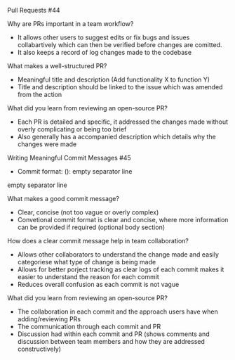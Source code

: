 Pull Requests #44

Why are PRs important in a team workflow?
- It allows other users to suggest edits or fix bugs and issues collabartively which can then be verified before changes are comitted.
- It also keeps a record of log changes made to the codebase

What makes a well-structured PR?
- Meaningful title and description (Add functionality X to function Y)
- Title and description should be linked to the issue which was amended from the action

What did you learn from reviewing an open-source PR?
- Each PR is detailed and specific, it addressed the changes made without overly complicating or being too brief 
- Also generally has a accompanied description which details why the changes were made 

Writing Meaningful Commit Messages #45
- Commit format:
<type>(<optional scope>): <description>
empty separator line
<optional body>
empty separator line
<optional footer>

What makes a good commit message?
- Clear, concise (not too vague or overly complex)
- Convetional commit format is clear and concise, where more information can be provided if required (optional body section)

How does a clear commit message help in team collaboration?
- Allows other collaborators to understand the change made and easily categoriese what type of change is being made
- Allows for better porject tracking as clear logs of each commit makes it easier to understand the reason for each commit
- Reduces overall confusion as each commit is not vague 

What did you learn from reviewing an open-source PR?
- The collaboration in each commit and the approach users have when adding/reviewing PRs
- The communication through each commit and PR
- Discussion had within each commit and PR (shows comments and discussion between team members and how they are addressed constructively) 